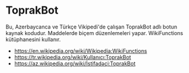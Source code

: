 # ToprakBot
Bu, Azerbaycanca ve Türkçe Vikipedi'de çalışan ToprakBot adlı botun kaynak kodudur. Maddelerde biçem düzenlemeleri yapar. WikiFunctions kütüphanesini kullanır.

* https://en.wikipedia.org/wiki/Wikipedia:WikiFunctions
* https://tr.wikipedia.org/wiki/Kullanıcı:ToprakBot
* https://az.wikipedia.org/wiki/İstifadəçi:ToprakBot
